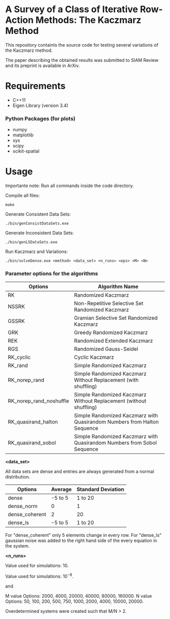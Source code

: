 # A Survey of a Class of Iterative Row-Action Methods: The Kaczmarz Method

This repository containts the source code for testing several variations of the Kaczmarz method.

The paper describing the obtained results was submitted to SIAM Review and its preprint is available in ArXiv.

# Requirements

* C++11
* Eigen Library (version 3.4)

### Python Packages (for plots)

* numpy
* matplotlib
* sys
* scipy
* scikit-spatial

# Usage

Importante note: Run all commands inside the code directory.

Compile all files:

```
make
```

Generate Consistent Data Sets:

```
./bin/genConsistDataSets.exe
```

Generate Inconsistent Data Sets:

```
./bin/genLSDataSets.exe
```

Run Kaczmarz and Variations:

```
./bin/solveDense.exe <method> <data_set> <n_runs> <eps> <M> <N>
```

### Parameter options for the algorithms

__<method>__

Options  | Algorithm Name
------------- | -------------
RK  | Randomized Kaczmarz
NSSRK  | Non-Repetitive Selective Set Randomized Kaczmarz
GSSRK  | Gramian Selective Set Randomized Kaczmarz
GRK  | Greedy Randomized Kaczmarz
REK  | Randomized Extended Kaczmarz
RGS  | Randomized Gauss-Seidel
RK_cyclic  | Cyclic Kaczmarz
RK_rand  | Simple Randomized Kaczmarz
RK_norep_rand  | Simple Randomized Kaczmarz Without Replacement (with shuffling)
RK_norep_rand_noshuffle  | Simple Randomized Kaczmarz Without Replacement (without shuffling)
RK_quasirand_halton  | Simple Randomized Kaczmarz with Quasirandom Numbers from Halton Sequence
RK_quasirand_sobol  | Simple Randomized Kaczmarz with Quasirandom Numbers from Sobol Sequence

__<data_set>__

All data sets are dense and entries are always generated from a normal distribution.

Options  | Average | Standard Deviation
------------- | ------------- | -------------
dense  | -5 to 5 | 1 to 20
dense_norm  | 0 | 1
dense_coherent  | 2 | 20
dense_ls  | -5 to 5 | 1 to 20

For "dense_coherent" only 5 elements change in every row.
For "dense_ls" gaussian noise was added to the right hand side of the every equation in the system.

__<n_runs>__

Value used for simulations: 10.

__<eps>__

Value used for simulations: $10^{-8}$.

__<M>__ and __<N>__

M value Options: 2000, 4000, 20000, 40000, 80000, 160000.
N value Options: 50, 100, 200, 500, 750, 1000, 2000, 4000, 10000, 20000.

Overdetermined systems were created such that M/N > 2.
